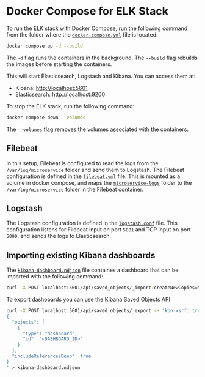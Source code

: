 # Docker Compose for ELK Stack
To run the ELK stack with Docker Compose, run the following command from the folder where the [`docker-compose.yml`](./docker-compose.yml) file is located:

```bash
docker compose up -d --build
```

The `-d` flag runs the containers in the background. The `--build` flag rebuilds the images before starting the containers.

This will start Elasticsearch, Logstash and Kibana. You can access them at:
- Kibana: [http://localhost:5601](http://localhost:5601)
- Elasticsearch: [http://localhost:9200](http://localhost:9200)

To stop the ELK stack, run the following command:

```bash
docker compose down --volumes
```

The `--volumes` flag removes the volumes associated with the containers.


## Filebeat

In this setup, Filebeat is configured to read the logs from the `/var/log/microservice` folder and send them to Logstash. The Filebeat configuration is defined in the [`filebeat.yml`](./filebeat/filebeat.yml) file. This is mounted as a volume in docker compose, and maps the [`microservice-logs`](./microservice-logs) folder to the `/var/log/microservice` folder in the Filebeat container.

## Logstash

The Logstash configuration is defined in the [`logstash.conf`](./logstash/logstash.conf) file. This configuration listens for Filebeat input on port `5001` and TCP input on port `5000`, and sends the logs to Elasticsearch.

## Importing existing Kibana dashboards
The [`kibana-dashboard.ndjson`](./kibana-dashboard.ndjson) file containes a dashboard that can be imported with the following command:

```bash
curl -X POST localhost:5601/api/saved_objects/_import?createNewCopies=true -H "kbn-xsrf: true" --form file=@kibana-dashboard.ndjson
```

To export dashobards you can use the Kibana Saved Objects API
```bash
curl -X POST localhost:5601/api/saved_objects/_export -H 'kbn-xsrf: true' -H 'Content-Type: application/json' -d '
{
  "objects": [
    {
      "type": "dashboard",
      "id": "<DASHBOARD_ID>"
    }
  ],
  "includeReferencesDeep": true
}
' > kibana-dashboard.ndjson
```